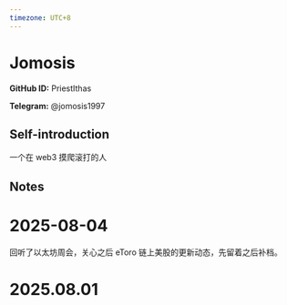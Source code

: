 ```yaml
---
timezone: UTC+8
---
```


# Jomosis

**GitHub ID:** PriestIthas

**Telegram:** @jomosis1997

## Self-introduction

一个在 web3 摸爬滚打的人

## Notes

<!-- Content_START -->
# 2025-08-04

回听了以太坊周会，关心之后 eToro 链上美股的更新动态，先留着之后补档。


# 2025.08.01


<!-- Content_END -->
